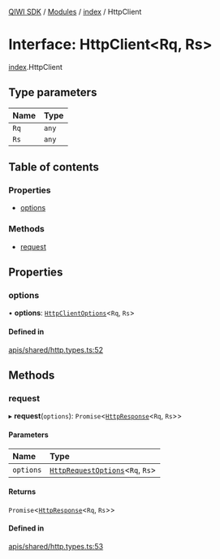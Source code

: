 [QIWI SDK](../README.md) / [Modules](../modules.md) / [index](../modules/index.md) / HttpClient

# Interface: HttpClient<Rq, Rs\>

[index](../modules/index.md).HttpClient

## Type parameters

| Name | Type |
| :------ | :------ |
| `Rq` | `any` |
| `Rs` | `any` |

## Table of contents

### Properties

- [options](index.HttpClient.md#options)

### Methods

- [request](index.HttpClient.md#request)

## Properties

### options

• **options**: [`HttpClientOptions`](index.QIWI.HttpClientOptions.md)<`Rq`, `Rs`\>

#### Defined in

[apis/shared/http.types.ts:52](https://github.com/AlexXanderGrib/node-qiwi-sdk/blob/8cf62fb/src/apis/shared/http.types.ts#L52)

## Methods

### request

▸ **request**(`options`): `Promise`<[`HttpResponse`](index.QIWI.HttpResponse.md)<`Rq`, `Rs`\>\>

#### Parameters

| Name | Type |
| :------ | :------ |
| `options` | [`HttpRequestOptions`](index.QIWI.HttpRequestOptions.md)<`Rq`, `Rs`\> |

#### Returns

`Promise`<[`HttpResponse`](index.QIWI.HttpResponse.md)<`Rq`, `Rs`\>\>

#### Defined in

[apis/shared/http.types.ts:53](https://github.com/AlexXanderGrib/node-qiwi-sdk/blob/8cf62fb/src/apis/shared/http.types.ts#L53)
